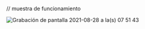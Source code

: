 // muestra de funcionamiento

![Grabación de pantalla 2021-08-28 a la(s) 07 51 43](https://user-images.githubusercontent.com/79757893/131215838-f1419fc2-4b19-4d04-9a86-696e19596cb3.gif)
